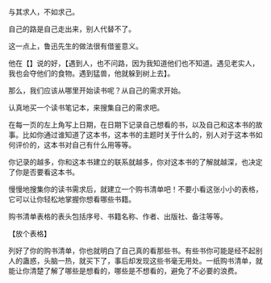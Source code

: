 
与其求人，不如求己。

自己的路是自己走出来，别人代替不了。

这一点上，鲁迅先生的做法很有借鉴意义。

他在【】说的好，【遇到人，也不问路，因为我知道他们也不知道。遇见老实人，我也会夺他们的食物。遇到猛兽，他就躲到树上去】。






那么，我们应该从哪里开始读书呢？从自己的需求开始。

认真地买一个读书笔记本，来搜集自己的需求吧。

在每一页的左上角写上日期，在日期下记录自己想看的书，以及自己和这本书的故事。比如你通过谁知道了这本书，这本书的主题时关于什么的，别人对于这本书如何评价的，这本书对自己有什么用等等。

你记录的越多，你和这本书建立的联系就越多，你对这本书的了解就越深，也决定了你是否要看这本书。

慢慢地搜集你的读书需求后，就建立一个购书清单吧！不要小看这张小小的表格，它可以让你轻松地掌握你想看哪些书籍。

购书清单表格的表头包括序号、书籍名称、作者、出版社、备注等等。

【放个表格】

列好了你的购书清单，你也就明白了自己真的看那些书。有些书你可能是经不起别人的蛊惑，头脑一热，就买下了，事后却发现这些书毫无用处。一纸购书清单，就能让你清楚了解了哪些是想看的，哪些是不想看的，避免了不必要的浪费。
















<!--stackedit_data:
eyJoaXN0b3J5IjpbMTU5OTg5NzcyNl19
-->